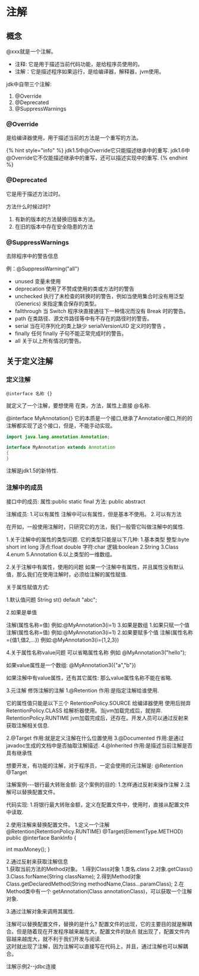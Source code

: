 # 注解

## 概念

@xxx就是一个注解。

* 注释: 它是用于描述当前代码功能，是给程序员使用的。
* 注解：它是描述程序如果运行，是给编译器，解释器，jvm使用。

jdk中自带三个注解:

1. @Override
2. @Deprecated
3. @SuppressWarnings

### @Override

是给编译器使用，用于描述当前的方法是一个重写的方法。

{% hint style="info" %}
jdk1.5中@Override它只能描述继承中的重写.
jdk1.6中@Override它不仅能描述继承中的重写，还可以描述实现中的重写.
{% endhint %}

### @Deprecated

它是用于描述方法过时。

方法什么时候过时?

1. 有新的版本的方法替换旧版本方法。
2. 在旧的版本中存在安全隐患的方法

### @SuppressWarnings

去除程序中的警告信息

例：@SuppressWarning("all")

* unused 变量未使用
* deprecation 使用了不赞成使用的类或方法时的警告
* unchecked 执行了未检查的转换时的警告，例如当使用集合时没有用泛型 (Generics) 来指定集合保存的类型。
* fallthrough 当 Switch 程序块直接通往下一种情况而没有 Break 时的警告。
* path 在类路径、源文件路径等中有不存在的路径时的警告。
* serial 当在可序列化的类上缺少 serialVersionUID 定义时的警告 。
* finally 任何 finally 子句不能正常完成时的警告。
* all 关于以上所有情况的警告。

## 关于定义注解

### 定义注解

```text
@interface 名称 {}
```

就定义了一个注解，要想使用  在类，方法，属性上直接  @名称.

@interface MyAnnotation{}
它的本质是一个接口,继承了Annotation接口,所的的注解都实现了这个接口，但是，不能手动实现。

```java
import java.lang.annotation.Annotation;

interface MyAnnotation extends Annotation
{
}
```

注解是jdk1.5的新特性.

### 注解中的成员

接口中的成员:
属性:public static final
方法: public abstract

注解成员:
1.可以有属性
注解中可以有属性，但是基本不使用。
2.可以有方法

在开如，一般使用注解时，只研究它的方法，我们一般管它叫做注解中的属性.

1.关于注解中的属性的类型问题.
它的类型只能是以下几种:
1.基本类型
整型:byte short int long
浮点:float double
字符:char
逻辑:boolean
2.String
3.Class
4.enum
5.Annotation
6.以上类型的一维数组。

2.关于注解中有属性，使用的问题
如果一个注解中有属性，并且属性没有默认值，那么我们在使用注解时，必须给注解的属性赋值.

关于属性赋值方式:

1.默认值问题
String st() default "abc";

2.如果是单值

注解(属性名称=值)
例如:@MyAnnotation3(i=1)
3.如果是数组
1.如果只赋一个值
注解(属性名称=值)
例如:@MyAnnotation3(i=1)
2.如果要赋多个值
注解(属性名称={值1,值2,...})
例如:@MyAnnotation3(i={1,2,3})

4.关于属性名称value问题
可以省略属性名称
例如 @MyAnnotation3("hello");

如果value属性是一个数组:
@MyAnnotation3({"a","b"})

如果注解中有value属性，还有其它属性:
那么value属性名称不能在省略.
		
3.元注解
修饰注解的注解
1.@Retention
作用:是指定注解给谁使用.

它的属性值只能是以下三个
RetentionPolicy.SOURCE  给编译器使用  使用后抛弃
RetentionPolicy.CLASS   给解析器使用。当jvm加载完成后，就抛弃.			  			
RetentionPolicy.RUNTIME	jvm加载完成后，还存在。开发人员可以通过反射来获取注解相关信息.					

2.@Target
作用:就是定义注解在什么位置使用
3.@Documented
作用:是通过javadoc生成的文档中是否抽取注解描述.
4.@Inherited
作用:是描述当前注解是否具有继承性

想要开发，有功能的注解，对于程序员，一定会使用的元注解是:
@Retention
@Target

注解案例---银行最大转账金额:
这个案例的目的:
1.怎样通过反射来操作注解
2.注解可以替换配置文件。

代码实现:
1.将银行最大转账金额，定义在配置文件中，使用时，直接从配置文件中读取.

2.使用注解来替换配置文件。
1.定义一个注解
@Retention(RetentionPolicy.RUNTIME)
@Target(ElementType.METHOD)
public @interface BankInfo {

int maxMoney();
}

2.通过反射来获取注解信息						
1.获取当前方法的Method对象。
1.得到Class对象
1.类名.class
2.对象.getClass()
3.Class.forName(String className);
2.得到Method对象
Class.getDeclaredMethod(String methodName,Class...paramClass);
2.在Method类中有一个 getAnnotation(Class annotationClass)，可以获取一个注解对象.

3.通过注解对象来调用其属性.


注解可以替换配置文件，替换的是什么?
配置文件的出现，它的主要目的就是解耦合。但是随着现在开发程序越来越庞大，配置文件的缺点
就出现了，配置文件内容越来越庞大，就不利于我们开发与阅读.					
这时就出现了注解，因为注解可以直接写在代码上，并且，通过注解也可以解耦合。


注解示例2--jdbc连接

